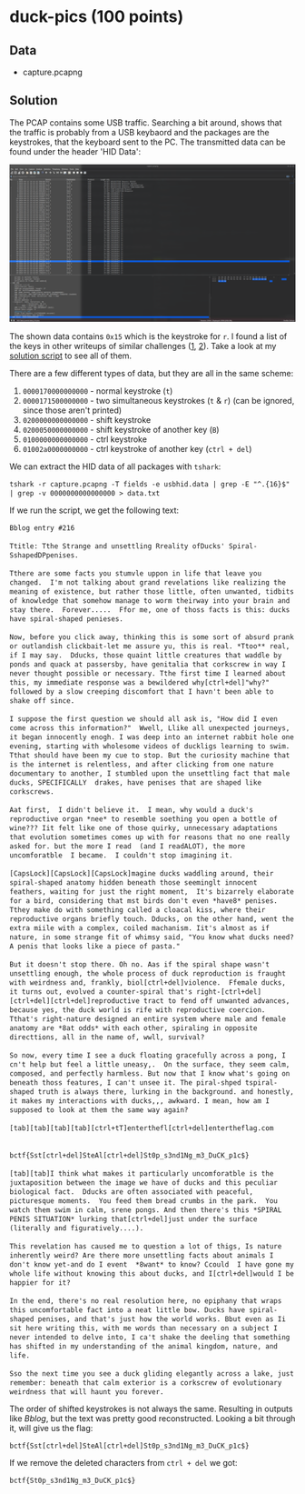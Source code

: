 # duck-pics (100 points)

## Data
* capture.pcapng

## Solution
The PCAP contains some USB traffic. Searching a bit around, shows that the traffic is probably from a USB keybaord and the packages are the keystrokes, that the keyboard sent to the PC. The transmitted data can be found under the header 'HID Data':

![HID Data](./images/duck-pics_0.png)

The shown data contains `0x15` which is the keystroke for `r`. I found a list of the keys in other writeups of similar challenges ([1](https://gist.github.com/Rajchowdhury420/49476d46479184f5fd590057ef30bd92), [2](https://abawazeeer.medium.com/kaizen-ctf-2018-reverse-engineer-usb-keystrok-from-pcap-file-2412351679f4)). Take a look at my [solution script](./duck-pics.py) to see all of them.

There are a few different types of data, but they are all in the same scheme:
1. `0000170000000000` - normal keystroke (`t`)
2. `0000171500000000` - two simultaneous keystrokes (`t` & `r`) (can be ignored, since those aren't printed)
2. `0200000000000000` - shift keystroke
3. `0200050000000000` - shift keystroke of another key (`B`)
4. `0100000000000000` - ctrl keystroke
5. `01002a0000000000` - ctrl keystroke of another key (`ctrl + del`)

We can extract the HID data of all packages with `tshark`:
```
tshark -r capture.pcapng -T fields -e usbhid.data | grep -E "^.{16}$" | grep -v 0000000000000000 > data.txt
```

If we run the script, we get the following text:
```
Bblog entry #216

Ttitle: Tthe Strange and unsettling Rreality ofDucks' Spiral-SshapedDPpenises.

Tthere are some facts you stumvle uppon in life that leave you changed.  I'm not talking about grand revelations like realizing the meaning of existence, but rather those little, often unwanted, tidbits of knowledge that somehow manage to worm theirway into your brain and stay there.  Forever.....  Ffor me, one of thoss facts is this: ducks have spiral-shaped penieses.

Now, before you click away, thinking this is some sort of absurd prank or outlandish clickbait-let me assure yu, this is real. *Ttoo** real, if I may say.  Dducks, those quaint little creatures that waddle by ponds and quack at passersby, have genitalia that corkscrew in way I never thought possible or necessary. Tthe first time I learned about this, my immediate response was a bewildered why[ctrl+del]"why?" followed by a slow creeping discomfort that I havn't been able to shake off since.

I suppose the first question we should all ask is, "How did I even come across this information?"  Wwell, Llike all unexpected journeys, it began innocently enogh. I was deep into an internet rabbit hole one evening, starting with wholesome videos of duckligs learning to swim. Tthat should have been my cue to stop. But the curiosity machine that is the internet is relentless, and after clicking from one nature documentary to another, I stumbled upon the unsettling fact that male ducks, SPECIFICALLY  drakes, have penises that are shaped like corkscrews.

Aat first,  I didn't believe it.  I mean, why would a duck's reproductive organ *nee* to resemble soething you open a bottle of wine??? Iit felt like one of those quirky, unnecessary adaptations that evolution sometimes comes up with for reasons that no one really asked for. but the more I read  (and I readALOT), the more uncomforatble  I became.  I couldn't stop imagining it.

[CapsLock][CapsLock][CapsLock]magine ducks waddling around, their spiral-shaped anatomy hidden beneath those seeminglt innocent feathers, waiting for just the right moment,  It's bizarrely elaborate for a bird, considering that mst birds don't even *have8* penises.  Tthey make do with something called a cloacal kiss, where their reproductive organs briefly touch. Dducks, on the other hand, went the extra miile with a complex, coiled machanism. Iit's almost as if nature, in some strange fit of whimsy said, "You know what ducks need?  A penis that looks like a piece of pasta."

But it doesn't stop there. Oh no. Aas if the spiral shape wasn't unsettling enough, the whole process of duck reproduction is fraught with weirdness and, frankly, biol[ctrl+del]violence.  Ffemale ducks, it turns out, evolved a counter-spiral that's right-[ctrl+del][ctrl+del][ctrl+del]reproductive tract to fend off unwanted advances, because yes, the duck world is rife with reproductive coercion. Tthat's right-nature designed an entire system where male and female anatomy are *8at odds* with each other, spiraling in opposite directtions, all in the name of, wwll, survival?

So now, every time I see a duck floating gracefully across a pong, I cn't help but feel a little uneasy,.  On the surface, they seem calm, composed, and perfectly harmless. But now that I know what's going on beneath thoss features, I can't unsee it. The piral-shped tspiral-shaped truth is always there, lurking in the background. and honestly, it makes my interactions with ducks,,, awkward. I mean, how am I supposed to look at them the same way again?

[tab][tab][tab][tab][ctrl+tT]enterthefl[ctrl+del]entertheflag.com


bctf{Sst[ctrl+del]SteAl[ctrl+del]St0p_s3nd1Ng_m3_DuCK_p1c$}

[tab][tab]I think what makes it particularly uncomforatble is the juxtaposition between the image we have of ducks and this peculiar biological fact.  Dducks are often associated with peaceful, picturesque moments.  You feed them bread crumbs in the park.  You watch them swim in calm, srene pongs. And then there's this *SPIRAL PENIS SITUATION* lurking that[ctrl+del]just under the surface  (literally and figuratively....).

This revelation has caused me to question a lot of thigs, Is nature inherently weird? Are there more unsettling facts about animals I don't know yet-and do I event  *8want* to know? Ccould  I have gone my whole life without knowing this about ducks, and I[ctrl+del]would I be happier for it?

In the end, there's no real resolution here, no epiphany that wraps this uncomfortable fact into a neat little bow. Ducks have spiral-shaped penises, and that's just how the world works. Bbut even as Ii sit here writing this, with me words than necessary on a subject I never intended to delve into, I ca't shake the deeling that something has shifted in my understanding of the animal kingdom, nature, and life.

Sso the next time you see a duck gliding elegantly across a lake, just remember: beneath that calm exterior is a corkscrew of evolutionary weirdness that will haunt you forever.
```

The order of shifted keystrokes is not always the same. Resulting in outputs like _Bblog_, but the text was pretty good reconstructed. Looking a bit through it, will give us the flag:
```
bctf{Sst[ctrl+del]SteAl[ctrl+del]St0p_s3nd1Ng_m3_DuCK_p1c$}
```

If we remove the deleted characters from `ctrl + del` we got: 
```
bctf{St0p_s3nd1Ng_m3_DuCK_p1c$}
```
